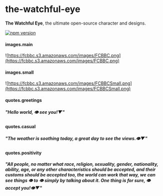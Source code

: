 # the-watchful-eye
**The Watchful Eye**, the ultimate open-source character and designs.

[![npm version](https://badge.fury.io/js/the-watchful-eye.svg)](https://badge.fury.io/js/the-watchful-eye)

#### images.main
![https://fcbbc.s3.amazonaws.com/images/FCBBC.png](https://fcbbc.s3.amazonaws.com/images/FCBBC.png)

#### images.small
![https://fcbbc.s3.amazonaws.com/images/FCBBCSmall.png](https://fcbbc.s3.amazonaws.com/images/FCBBCSmall.png)


#### quotes.greetings
##### *"Hello world, 👁 see you!▼"*

#### quotes.casual
##### *"The weather is soothing today, a great day to see the views.👁▼"*

#### quotes.positivity
##### *"All people, no matter what race, religion, sexuality, gender, nationality, ability, age, or any other characteristics should be accepted, and their customs should be accepted too, the world can work that way, we can see things 👁 to 👁 simply by talking about it. One thing is for sure, 👁 accept you!👁▼"*